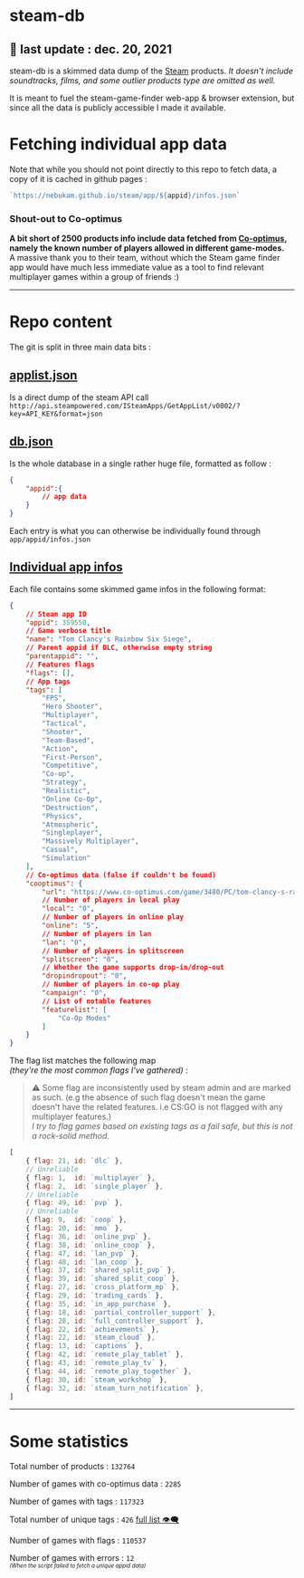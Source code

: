 # steam-db
## :calendar: last update : __dec. 20, 2021__
steam-db is a skimmed data dump of the [Steam](https://store.steampowered.com/) products.  *It doesn't include soundtracks, films, and some outlier products type are omitted as well.*  

It is meant to fuel the steam-game-finder web-app & browser extension, but since all the data is publicly accessible I made it available.

# Fetching individual app data
Note that while you should not point directly to this repo to fetch data, a copy of it is cached in github pages :
```js
`https://nebukam.github.io/steam/app/${appid}/infos.json`
```

### Shout-out to Co-optimus
__A bit short of 2500 products info include data fetched from [Co-optimus](https://www.co-optimus.com/), namely the known number of players allowed in different game-modes.__  
A massive thank you to their team, without which the Steam game finder app would have much less immediate value as a tool to find relevant multiplayer games within a group of friends :)

---

# Repo content

The git is split in three main data bits :
## [applist.json](url)
Is a direct dump of the steam API call `http://api.steampowered.com/ISteamApps/GetAppList/v0002/?key=API_KEY&format=json`
  
## [db.json](url)
Is the whole database in a single rather huge file, formatted as follow :
```json
{
    "appid":{
        // app data
    }
}
```
Each entry is what you can otherwise be individually found through `app/appid/infos.json`
  
## [Individual app infos](url)
Each file contains some skimmed game infos in the following format:
```json
{
    // Steam app ID
    "appid": 359550,
    // Game verbose title
    "name": "Tom Clancy's Rainbow Six Siege", 
    // Parent appid if DLC, otherwise empty string
    "parentappid": "", 
    // Features flags
    "flags": [], 
    // App tags
    "tags": [ 
        "FPS",
        "Hero Shooter",
        "Multiplayer",
        "Tactical",
        "Shooter",
        "Team-Based",
        "Action",
        "First-Person",
        "Competitive",
        "Co-op",
        "Strategy",
        "Realistic",
        "Online Co-Op",
        "Destruction",
        "Physics",
        "Atmospheric",
        "Singleplayer",
        "Massively Multiplayer",
        "Casual",
        "Simulation"
    ],
    // Co-optimus data (false if couldn't be found)
    "cooptimus": { 
        "url": "https://www.co-optimus.com/game/3480/PC/tom-clancy-s-rainbow-six-siege.html",
        // Number of players in local play
        "local": "0", 
        // Number of players in online play
        "online": "5", 
        // Number of players in lan
        "lan": "0", 
        // Number of players in splitscreen
        "splitscreen": "0", 
        // Whether the game supports drop-in/drop-out
        "dropindropout": "0", 
        // Number of players in co-op play
        "campaign": "0", 
        // List of notable features
        "featurelist": [ 
            "Co-Op Modes"
        ]
    }
}
```

The flag list matches the following map  
*(they're the most common flags I've gathered)* :
> :warning: Some flag are inconsistently used by steam admin and are marked as such. (e.g the absence of such flag doesn't mean the game doesn't have the related features. i.e CS:GO is not flagged with any multiplayer features.)   
*I try to flag games based on existing tags as a fail safe, but this is not a rock-solid method.*

```js
[
    { flag: 21, id: `dlc` },
    // Unreliable
    { flag: 1,  id: `multiplayer` },
    { flag: 2,  id: `single_player` },
    // Unreliable
    { flag: 49, id: `pvp` },
    // Unreliable
    { flag: 9,  id: `coop` }, 
    { flag: 20, id: `mmo` },
    { flag: 36, id: `online_pvp` },
    { flag: 38, id: `online_coop` },
    { flag: 47, id: `lan_pvp` },
    { flag: 48, id: `lan_coop` },
    { flag: 37, id: `shared_split_pvp` },
    { flag: 39, id: `shared_split_coop` },
    { flag: 27, id: `cross_platform_mp` },
    { flag: 29, id: `trading_cards` },
    { flag: 35, id: `in_app_purchase` },
    { flag: 18, id: `partial_controller_support` },
    { flag: 28, id: `full_controller_support` },
    { flag: 22, id: `achievements` },
    { flag: 22, id: `steam_cloud` },
    { flag: 13, id: `captions` },
    { flag: 42, id: `remote_play_tablet` },
    { flag: 43, id: `remote_play_tv` },
    { flag: 44, id: `remote_play_together` },
    { flag: 30, id: `steam_workshop` },
    { flag: 32, id: `steam_turn_notification` },
]
```
---
# Some statistics

Total number of products : `132764`  

Number of games with co-optimus data : `2285`  

Number of games with tags : `117323`  

Total number of unique tags : `426` [full list :eye_speech_bubble:](url)

Number of games with flags : `110537`  

Number of games with errors : `12`  
<sup><sup>*(When the script failed to fetch a unique appid data)*</sup></sup>



